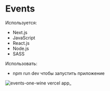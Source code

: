 # Events

Используется:
* Next.js
* JavaScript
* React.js
* Node.js
* SASS

Использовать:
* npm run dev чтобы запустить приложение

![events-one-wine vercel app_](https://user-images.githubusercontent.com/72496042/215411825-ee443902-9a3a-471c-9b84-f72ea541ad2e.png)
